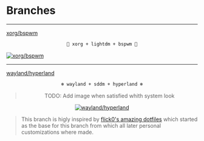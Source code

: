 # Branches

<hr>

[xorg/bspwm](https://github.com/zakuciael/dotfiles/tree/xorg/bspwm)
<div align="center">

```ocaml
🎨 xorg + lightdm + bspwm 🎨
```

</div>

[![xorg/bspwm](https://github.com/zakuciael/dotfiles/assets/42724181/df092700-a62a-4503-aa69-57ed8b35faea)](https://github.com/zakuciael/dotfiles/tree/xorg/bspwm)

<hr>

[wayland/hyperland](https://github.com/zakuciael/dotfiles/tree/wayland/hyperland)
<div align="center">

```ocaml
❄️ wayland + sddm + hyperland ❄️
```

> TODO: Add image when satisfied whith system look

[![wayland/hyperland](https://github.com/flick0/dotfiles/blob/aurora/assets/fetch.png?raw=true)](https://github.com/zakuciael/dotfiles/tree/xorg/bspwm)

</div>

> This branch is higly inspired by [flick0's amazing dotfiles](https://github.com/flick0/dotfiles) which started as the base for this branch from which all later personal customizations where made.

